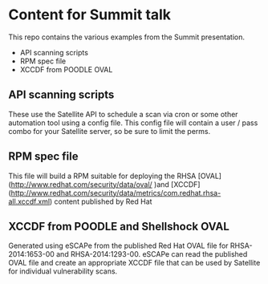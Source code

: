 # Content for Summit talk

This repo contains the various examples from the Summit
presentation.

* API scanning scripts
* RPM spec file
* XCCDF from POODLE OVAL

## API scanning scripts
These use the Satellite API to schedule a scan via cron or
some other automation tool using a config file.  This config
file will contain a user / pass combo for your Satellite
server, so be sure to limit the perms.

## RPM spec file
This file will build a RPM suitable for deploying the RHSA
[OVAL] (http://www.redhat.com/security/data/oval/ )and [XCCDF] (http://www.redhat.com/security/data/metrics/com.redhat.rhsa-all.xccdf.xml)
content published by Red Hat

## XCCDF from POODLE and Shellshock OVAL
Generated using eSCAPe from the published
Red Hat OVAL file for RHSA-2014:1653-00 and RHSA-2014:1293-00.  eSCAPe can read the
published OVAL file and create an appropriate XCCDF file that
can be used by Satellite for individual vulnerability scans.
